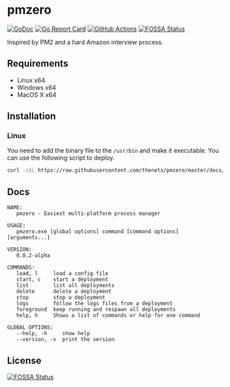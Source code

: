# pmzero

[![GoDoc](https://godoc.org/github.com/thenets/pmzero?status.svg)](https://godoc.org/github.com/thenets/pmzero)
[![Go Report Card](https://goreportcard.com/badge/github.com/thenets/pmzero)](https://goreportcard.com/report/github.com/thenets/pmzero)
[![GitHub Actions](https://github.com/thenets/pmzero/workflows/build/badge.svg)](https://github.com/thenets/pmzero/actions)
[![FOSSA Status](https://app.fossa.io/api/projects/git%2Bgithub.com%2Fthenets%2Fpmzero.svg?type=shield)](https://app.fossa.io/projects/git%2Bgithub.com%2Fthenets%2Fpmzero?ref=badge_shield)

Inspired by PM2 and a hard Amazon interview process.

## Requirements

- Linux x64
- Windows x64
- MacOS X x64

## Installation

### Linux

You need to add the binary file to the `/usr/bin` and make it executable. You can use the following script to deploy.

```bash
curl -sSL https://raw.githubusercontent.com/thenets/pmzero/master/docs/install-linux.sh | sudo sh
```

## Docs

```
NAME:
   pmzero - Easiest multi-platform process manager

USAGE:
   pmzero.exe [global options] command [command options] [arguments...]

VERSION:
   0.0.2-alpha

COMMANDS:
   load, l     load a config file
   start, c    start a deployment
   list        list all deployments
   delete      delete a deployment
   stop        stop a deployment
   logs        follow the logs files from a deployment
   foreground  keep running and respawn all deployments
   help, h     Shows a list of commands or help for one command

GLOBAL OPTIONS:
   --help, -h     show help
   --version, -v  print the version
```

## License
[![FOSSA Status](https://app.fossa.io/api/projects/git%2Bgithub.com%2Fthenets%2Fpmzero.svg?type=large)](https://app.fossa.io/projects/git%2Bgithub.com%2Fthenets%2Fpmzero?ref=badge_large)